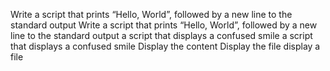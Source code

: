 Write a script that prints “Hello, World”, followed by a new line to the standard output
Write a script that prints “Hello, World”, followed by a new line to the standard output
a script that displays a confused smile
a script that displays a confused smile
Display the content
Display the file
display a file
